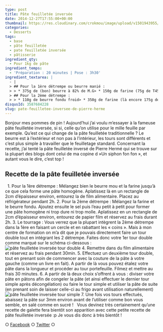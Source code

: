 ```yaml
---
type: post
title: Pâte feuilletée inversée
date: 2014-12-27T17:55:00+00:00
thumbnail: https://res.cloudinary.com/crokmou/image/upload/v1501943955/pate-feuillet--e-invers--e-recette-blog-crokmou.jpg
categories: 
  - Desserts
tags: 
  - base
  - pâte feuilletée
  - pate feuilletée inversée
  - pâtisserie
ingredient_qty: 
  - Pour 1kg de pâte
ingredient_temps: 
  - 'Préparation : 20 minutes | Pose : 3h30'
ingredient_textarea: |
  - |
  > ## Pour la 1ère détrempe ou beurre manié :
  > > * 375g de (bon) beurre à 82% de M.G> * 150g de farine (75g de T45 + 75g de T55 mais je n'en avais pas donc j'ai tout fait avec la farine traditionnelle)
  > ## Pour la 2ème détrempe :
  > > * 110g de beurre fondu froid> * 350g de farine (là encore 175g de T45 + 175g de T55 normalement)> * 7g de sel> * 100ml d'eau
disqusId: 3587684228
slug: pate-feuilletee-inversee-de-pierre-herme
---
```


Bonjour mes pommes de pin ! Aujourd’hui j’ai voulu m’essayer à la fameuse pâte feuilletée inversée, si si, celle qu’on utilise pour le mille feuille par exemple. Qu’est ce qui change de la pâte feuilletée traditionnelle ? Le beurre est à l’extérieur et non pas à l’intérieur, les tours sont différents et c’est plus simple à travailler que le feuilletage standard. Concernant la recette, j’ai tenté la pâte feuilletée inversé de Pierre Hermé qui se trouve sur la plupart des blogs dont celui de ma copine d »Un siphon fon fon », et autant vous le dire, c’est top !  

## **Recette de la pâte feuilletée inversée**

  1\. Pour la 1ère détrempe : Mélangez bien le beurre mou et la farine jusqu’à ce que cela forme une pâte homogène. Aplatissez là en un rectangle de 2cm d’épaisseur environ, entourez la de film alimentaire. Placez au réfrigérateur pendant 2h. 2\. Pour la 2ème détrempe : Mélangez la farine et le beurre fondu. Ajoutez ensuite le sel puis l’eau petit à petit pour former une pâte homogène ni trop dure ni trop molle. Aplatissez en un rectangle de 2cm d’épaisseur environ, entourez de papier film et réservez au frais durant 2h. 3\. Le tourrage : Vous verrez que la plupart intègrent la 2ème détrempe dans la 1ère en faisant un cercle et en rabattant les « coins ». Mais à mon centre de formation on m’a dit que je pouvais directement faire un tour double tout en intégrant les 2 détrempe. Faites donc votre 1er tour double comme marqué sur le schéma ci-dessous :![pâte feuilletée inversée tour double](http://www.crokmou.com/wp-content/uploads/2014/12/tour-double-pate-feuillet--e-invers--e.jpg) 4\. Remettre dans du film alimentaire et réservez au frais pendant 30min. 5\. Effectuez un deuxième tour double, tout en prenant soin de commencer avec la couture de la pâte à votre gauche (comme un livre en fait). A partir de là vous pouvez étalez votre pâte dans la longueur et procéder au tour portefeuille. Filmez et mettre au frais 30 minutes. 6\. A partir de là deux choix s’offrent à vous : diviser votre pâte en pâtons afin de congeler la pâte (et ainsi effectuer le dernier tour simple après décongélation) ou faire le tour simple et utiliser la pâte de suite (en prenant soin de laisser celle-ci au frigo avant utilisation naturellement)![pâte feuilletée inversée tour simple](http://www.crokmou.com/wp-content/uploads/2014/12/tour-simple-pate-feuillet--e-invers--e.jpg) 7\. Une fois vos tours effectués, abaissez la pâte sur 3mm environ avant de l’utiliser comme bon vous semble, en salé comme en sucré !   Vous devinez très certainement qu’une recette de galette fera bientôt son apparition avec cette petite recette de pâte feuilletée inversée :p Je vous dis donc à très bientôt !

○ [Facebook](https://www.facebook.com/crokmou.blog) ○ [Twitter](https://twitter.com/Crokmou) ○